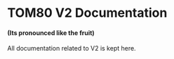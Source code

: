 # TOM80 V2 Documentation#### (Its pronounced like the fruit)All documentation  related to V2 is kept here.